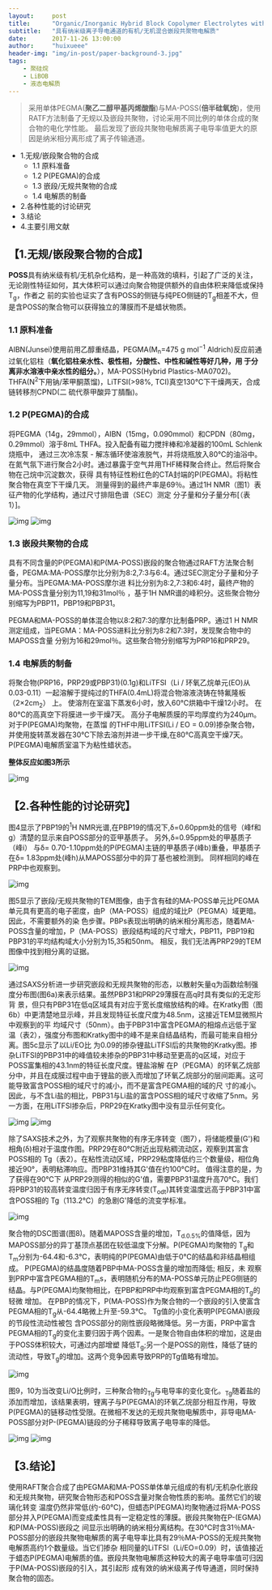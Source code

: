 ```yaml
---
layout:     post
title:      "Organic/Inorganic Hybrid Block Copolymer Electrolytes with Nanoscale Ion-Conducting Channels for Lithium Ion Batteries"
subtitle:   "具有纳米级离子导电通道的有机/无机混合嵌段共聚物电解质"
date:       2017-11-26 13:00:00
author:     "huixueee"
header-img: "img/in-post/paper-background-3.jpg"
tags:
    - 聚硅烷
    - LiBOB
    - 液态电解质
---
```


>采用单体PEGMA(**聚乙二醇甲基丙烯酸酯**)与MA-POSS(**倍半硅氧烷**)，使用RATF方法制备了无规以及嵌段共聚物，讨论采用不同比例的单体合成的聚合物的电化学性能。
最后发现了嵌段共聚物电解质离子电导率值更大的原因是纳米相分离形成了离子传输通道。

* 1.无规/嵌段聚合物的合成
  + 1.1 原料准备
  + 1.2 P(PEGMA)的合成
  - 1.3 嵌段/无规共聚物的合成
   * 1.4 电解质的制备
* 2.各种性能的讨论研究
* 3.结论
* 4.主要引用文献

## 【1.无规/嵌段聚合物的合成】
**POSS**具有纳米级有机/无机杂化结构，是一种高效的填料，引起了广泛的关注，无论刚性特征如何，其大体积可以通过向聚合物提供额外的自由体积来降低或保持T<sub>g</sub>，作者之
前的实验也证实了含有POSS的侧链与纯PEO侧链的T<sub>g</sub>相差不大，但是含POSS的聚合物可以获得独立的薄膜而不是蜡状物质。

### 1.1 原料准备
AIBN(Junsei)使用前用乙醇重结晶，PEGMA(M<sub>n</sub>=475 g mol<sup>−1</sup> Aldrich)反应前通过氧化铝柱（**氧化铝柱亲水性、极性相，分酸性、中性和碱性等好几种，用
于分离非水溶液中亲水性的组分。**），MA-POSS(Hybrid Plastics-MA0702)。THFA(N<sup>2</sup>下用钠/苯甲酮蒸馏)，LiTFSI(>98%, TCI)真空130°C下干燥两天，合成链转移剂CPND(二
硫代萘甲酸异丁腈酯)。

### 1.2 P(PEGMA)的合成
将PEGMA（14g，29mmol），AIBN（15mg，0.090mmol）和CPDN（80mg，0.29mmol）溶于8mL THFA。投入配备有磁力搅拌棒和冷凝器的100mL Schlenk烧瓶中，
通过三次冷冻泵 - 解冻循环使溶液脱气，并将烧瓶放入80℃的油浴中。在氮气氛下进行聚合2小时。通过暴露于空气并用THF稀释聚合终止。然后将聚合物在己烷中沉淀数次，获得
具有特征性粉红色的CTA封端的P(PEGMA)。将粘性聚合物在真空下干燥几天。 测量得到的最终产率是69％。通过1H NMR（图1）表征产物的化学结构，通过尺寸排阻色谱（SEC）测定
分子量和分子量分布[（表1）]。

![img](/img/in-post/post-3/post-1.jpg)
![img](/img/in-post/post-3/post-2.jpg)

### 1.3 嵌段共聚物的合成
具有不同含量的P(PEGMA)和P(MA-POSS)嵌段的聚合物通过RAFT方法聚合制备，PEGMA:MA-POSS摩尔比分别为8:2,7:3与6:4。通过SEC测定分子量和分子量分布。当PEGMA:MA-POSS摩尔进
料比分别为8:2,7:3和6:4时，最终产物的MA-POSS含量分别为11,19和31mol％ ，基于1H NMR谱的峰积分。这些聚合物分别缩写为PBP11，PBP19和PBP31。

PEGMA和MA-POSS的单体混合物以8:2和7:3的摩尔比制备PRP。通过1 H NMR测定组成，当PEGMA：MA-POSS进料比分别为8:2和7:3时，发现聚合物中的MAPOSS含量
分别为16和29mol％。这些聚合物分别缩写为PRP16和PRP29。

### 1.4 电解质的制备
将聚合物(PRP16，PRP29或PBP31)(0.1g)和LiTFSI（Li / 环氧乙烷单元(EO)从0.03-0.11）一起溶解于提纯过的THFA(0.4mL)将混合物溶液浇铸在特氟隆板（2×2cm<sub>2</sub>）
上。 使溶剂在室温下蒸发6小时，放入60℃烘箱中干燥12小时。 在80℃的高真空下将膜进一步干燥7天。 高分子电解质膜的平均厚度约为240μm。 对于P(PEGMA)均聚物，在蒸馏
的THF中用LiTFSI(Li / EO = 0.09)掺杂聚合物，并使用旋转蒸发器在30℃下除去溶剂并进一步干燥,在80℃高真空干燥7天。P(PEGMA)电解质室温下为粘性蜡状态。

**整体反应如图3所示**

![img](/img/in-post/post-3/post-3.jpg)

## 【2.各种性能的讨论研究】

图4显示了PBP19的<sup>1</sup>H NMR光谱,在PBP19的情况下,δ=0.60ppm处的信号（峰f和g）清楚的显示来自POSS部分的亚甲基质子。 另外,δ=0.95ppm处的甲基质子（峰i）
与δ= 0.70-1.10ppm处的P(PEGMA)主链的甲基质子(峰b)重叠，甲基质子在δ= 1.83ppm处(峰h)从MAPOSS部分中的异丁基也被检测到。 同样相同的峰在PRP中也观察到。

![img](/img/in-post/post-3/post-4.jpg)

图5显示了嵌段/无规共聚物的TEM图像，由于含有硅的MA-POSS单元比PEGMA单元具有更高的电子密度，由P（MA-POSS）组成的域比P（PEGMA）域更暗。因此，不需要额外的染
色步骤。PBPs表现出明确的纳米相分离形态，随着MA-POSS含量的增加，P（MA-POSS）嵌段结构域的尺寸增大，PBP11，PBP19和PBP31的平均结构域大小分别为15,35和50nm。
相反，我们无法再PRP29的TEM图像中找到相分离的证据。

![img](/img/in-post/post-3/post-5.jpg)

通过SAXS分析进一步研究嵌段和无规共聚物的形态，以散射矢量q为函数绘制强度分布图(图6a)来表示结果。虽然PBP31和PRP29薄膜在高q时具有类似的无定形背
景，但只有PBP31在低q区域具有对应于宽长度缩放结构的峰。在Kratky图（图6b）中更清楚地显示峰，并且发现特征长度尺度为48.5nm，这接近TEM显微照片中观察到的平
均域尺寸（50nm）。由于PBP31中富含PEGMA的相熔点远低于室温（表2），强度分布图和Kratky图中的峰不是来自结晶结构，而最可能来自相分离。图5c显示了以Li/EO比
为0.09的掺杂锂盐LiTFSI后的共聚物的Kratky图。掺杂LiTFSI的PBP31中的峰值较未掺杂的PBP31中移动至更高的q区域，对应于POSS富集相的43.1nm的特征长度尺度。锂盐溶解
在P（PEGMA）的环氧乙烷部分中，并且在成膜过程中由于锂盐的嵌入而增加了环氧乙烷部分的层间距离。这可能导致富含POSS相的域尺寸的减小，而不是富含PEGMA相的域的尺
寸的减小。因此，与不含Li盐的相比，PBP31与Li盐的富含POSS相的域尺寸收缩了5nm。另一方面，在用LiTFSI掺杂后，PRP29在Kratky图中没有显示任何变化。

![img](/img/in-post/post-3/post-6.jpg)
![img](/img/in-post/post-3/post-7.jpg)

除了SAXS技术之外，为了观察共聚物的有序无序转变（图7），将储能模量(G')和相角(δ)相对于温度作图。PRP29在80℃附近出现粘稠流动区，观察到其富含POSS相的
Tg（表2）。在粘性流动区域，PRP29粘度降低约三个数量级，相位角接近90°，表明粘滞响应。而PBP31维持其G'值在约100°C时。 值得注意的是，为了获得在90℃下
从PRP29测得的相似的G'值，需要PBP31温度升高70°C。我们将PBP31的较高转变温度归因于有序无序转变(T<sub>odt</sub>)其转变温度远高于PBP31中富含POSS相的
Tg（113.2℃）的急剧G'降低的流变学标准。

![img](/img/in-post/post-3/post-8.jpg)

聚合物的DSC图谱(图8)。随着MAPOSS含量的增加，T<sub>d.0.5%</sub>的值降低，因为MAPOSS部分的异丁基顶点基团在较低温度下分解。P(PEGMA)均聚物的
T<sub>g</sub>和T<sub>m</sub>分别为-64.4和-6.3℃，表明纯的P(PEGMA)由低于0℃的结晶和非结晶相组成。 P(PEGMA)的结晶度随着PBP中MA-POSS含量的增加而降低; 相反，未
观察到PRP中富含PEGMA相的T<sub>m</sub>s，表明随机分布的MA-POSS单元防止PEG侧链的结晶。与P(PEGMA)均聚物相比，在PBP和PRP中均观察到富含PEGMA相的T<sub>g</sub>的轻微
增加。 在PBP的情况下，P(MA-POSS)作为聚合物的一个嵌段的引入使富含PEGMA相的T<sub>g</sub>从-64.4略微上升至-59.3℃。 Tg值的小变化表明P(PEGMA)嵌段的节段性流动性被包
含POSS部分的刚性嵌段略微降低。另一方面，PRP中富含PEGMA相的T<sub>g</sub>的变化主要归因于两个因素。一是聚合物自由体积的增加，这是由于POSS体积较大，可通过内部增塑
降低T<sub>g</sub>;另一个是POSS的刚性，降低了链的流动性，导致T<sub>g</sub>的增加。这两个竞争因素导致PRP的Tg值略有增加。 

![img](/img/in-post/post-3/post-9.jpg) 

图9，10为当改变Li/O比例时，三种聚合物的<sub>Tg</sub>与电导率的变化变化。<sub>Tg</sub>随着盐的添加而增加，该结果表明，锂离子与P(PEGMA)的环氧乙烷部分相互作用，导致
P(PEGMA)的链移动性受限。在微相不发达的无规共聚物电解质中，非导电MA-POSS部分对P-(PEGMA)链段的分子稀释导致离子电导率的降低。

![img](/img/in-post/post-3/post-10.jpg)
![img](/img/in-post/post-3/post-11.jpg)

## 【3.结论】

使用RAFT聚合合成了由PEGMA和MA-POSS单体单元组成的有机/无机杂化嵌段和无规共聚物，研究聚合物形态和POSS含量对聚合物性质的影响。虽然它们的玻璃化转变
温度仍然非常低(约-60℃)，但蜡态P(PEGMA)均聚物通过将MA-POSS部分并入P(PEGMA)而变成柔性具有一定稳定性的薄膜。嵌段共聚物在P-(EGMA)和P(MA-POSS)嵌段之
间显示出明确的纳米相分离结构。在30℃时含31％MA-POSS部分的嵌段共聚物电解质的离子电导率比具有29％MA-POSS的无规共聚物电解质高约1个数量级。当它们掺杂
相同量的LiTFSI（Li/EO=0.09）时，该值接近于蜡态P(PEGMA)电解质的值。嵌段共聚物电解质这种较大的离子电导率值可归因于P(MA-POSS)嵌段的引入，其引起形
成有效的纳米级离子传导通道，同时保持聚合物的固态。
